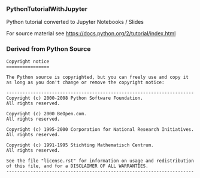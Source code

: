 ### PythonTutorialWithJupyter
Python tutorial converted to Jupyter Notebooks / Slides

For source material see https://docs.python.org/2/tutorial/index.html


### Derived from Python Source

```
Copyright notice
================

The Python source is copyrighted, but you can freely use and copy it
as long as you don't change or remove the copyright notice:

----------------------------------------------------------------------
Copyright (c) 2000-2008 Python Software Foundation.
All rights reserved.

Copyright (c) 2000 BeOpen.com.
All rights reserved.

Copyright (c) 1995-2000 Corporation for National Research Initiatives.
All rights reserved.

Copyright (c) 1991-1995 Stichting Mathematisch Centrum.
All rights reserved.

See the file "license.rst" for information on usage and redistribution
of this file, and for a DISCLAIMER OF ALL WARRANTIES.
----------------------------------------------------------------------
```
